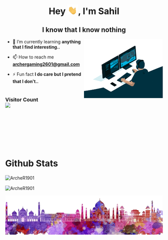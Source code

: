 <h1 align="center">Hey <img src="hand.gif" height=32px>, I'm Sahil</h1>
<h2 align="center">I know that I know nothing</h2>
<img width="50%" align="right" alt="Github" src="giphy.gif" style="max-width: 100%;">

- 🌱 I’m currently learning **anything that I find interesting..**

- 📫 How to reach me **archergaming2601@gmail.com**

- ⚡ Fun fact **I do care but I pretend that I don't..**
<br /><br />
<h3> 
  Visitor Count <br>
  <img src="https://profile-counter.glitch.me/ArcheR1901/count.svg" />
</h3>

<br /><br /><br /><br /><br /><br />

<h1>Github Stats</h1>
<p><img align="center" src="https://github-readme-stats.vercel.app/api?username=ArcheR1901&show_icons=true&locale=en&theme=tokyonight" alt="ArcheR1901" /></p>

<p><img align="center" src="https://github-readme-streak-stats.herokuapp.com/?user=ArcheR1901&theme=tokyonight" alt="ArcheR1901" /></p>

<img src="final.png">
